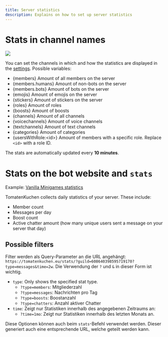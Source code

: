 ```yaml
---
title: Server statistics
description: Explains on how to set up server statistics
---
```


# Stats in channel names

![](https://tomatenkuchen.eu/assets/images/stats.webp)

You can set the channels in which and how the statistics are displayed in the [settings](https://tomatenkuchen.eu/dashboard/settings/).
Possible variables:
* {members} Amount of all members on the server
* {members.humans} Amount of non-bots on the server
* {members.bots} Amount of bots on the server
* {emojis} Amount of emojis on the server
* {stickers} Amount of stickers on the server
* {roles} Amount of roles
* {boosts} Amount of boosts
* {channels} Amount of all channels
* {voicechannels} Amount of voice channels
* {textchannels} Amount of text channels
* {categories} Amount of categories
* {usersWithRole:&lt;id&gt;} Amount of members with a specific role. Replace `<id>` with a role ID.

The stats are automatically updated every **10 minutes**.

# Stats on the bot website and `stats`

Example: [Vanilla Minigames statistics](https://tomatenkuchen.eu/stats/?guild=608640398595719170)

TomatenKuchen collects daily statistics of your server. These include:
- Member count
- Messages per day
- Boost count
- Active chatter amount (how many unique users sent a message on your server that day)

## Possible filters
Filter werden als Query-Parameter an die URL angehängt: `https://tomatenkuchen.eu/stats/?guild=608640398595719170?type=messages&time=2w`. Die Verwendung der `?` und `&` in dieser Form ist wichtig.

- `type`: Only shows the specified stat type.
	- `?type=members`: Mitgliederzahl
	- `?type=messages`: Nachrichten pro Tag
	- `?type=boosts`: Boostanzahl
	- `?type=chatters`: Anzahl aktiver Chatter
- `time`: Zeigt nur Statistiken innerhalb des angegebenen Zeitraums an:
	- `?time=1mo`: Zeigt nur Statistiken innerhalb des letzten Monats an.

Diese Optionen können auch beim `stats`-Befehl verwendet werden. Dieser generiert auch eine entsprechende URL, welche geteilt werden kann.
